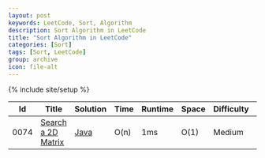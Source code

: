 ```yaml
---
layout: post
keywords: LeetCode, Sort, Algorithm
description: Sort Algorithm in LeetCode
title: "Sort Algorithm in LeetCode"
categories: [Sort]
tags: [Sort, LeetCode]
group: archive
icon: file-alt
---
```

{% include site/setup %}

|Id  | Title  | Solution   | Time | Runtime |  Space | Difficulty  | Catagory|
 ------------ | ------------ | ------------ | ------------ | ------------ | ------------ | ------------ | ------------
|0074|[Search a 2D Matrix](https://leetcode.com/problems/search-a-2d-matrix) | [Java](https://e.srl/leetcode-74/)  | O(n) |1ms| O(1)  |  Medium |Sort|











